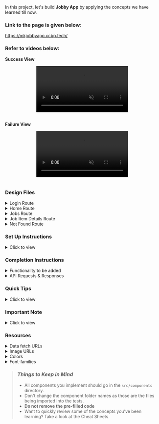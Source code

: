 In this project, let's build **Jobby App** by applying the concepts we have learned till now.
### Link to the page is given below:
https://mkjobbyapp.ccbp.tech/

### Refer to videos below:

**Success View** <br/>

<div style="text-align: center;">
  <video style="max-width:80%;box-shadow:0 2.8px 2.2px rgba(0, 0, 0, 0.12);outline:none;" loop="true" autoplay="autoplay" controls="controls" muted>
    <source src="https://assets.ccbp.in/frontend/content/react-js/jobby-app-success-output-v0.mp4" type="video/mp4">
    
  </video>
</div>
<br/>

**Failure View** <br/>

<div style="text-align: center;">
  <video style="max-width:80%;box-shadow:0 2.8px 2.2px rgba(0, 0, 0, 0.12);outline:none;" loop="true" autoplay="autoplay" controls="controls" muted>
    <source src="https://assets.ccbp.in/frontend/content/react-js/jobby-app-failure-output-v0.mp4" type="video/mp4">
  </video>
</div>
<br/>

### Design Files

<details>
<summary>Login Route</summary>

- [Extra Small (Size < 576px) and Small (Size >= 576px) - Login Success](https://assets.ccbp.in/frontend/content/react-js/jobby-app-login-sm-output.png)
- [Extra Small (Size < 576px) and Small (Size >= 576px) - Login Failure](https://assets.ccbp.in/frontend/content/react-js/jobby-app-login-failure-sm-output.png)
- [Medium (Size >= 768px), Large (Size >= 992px) and Extra Large (Size >= 1200px) - Login Success](https://assets.ccbp.in/frontend/content/react-js/jobby-app-login-lg-output.png)
- [Medium (Size >= 768px), Large (Size >= 992px) and Extra Large (Size >= 1200px) - Login Failure](https://assets.ccbp.in/frontend/content/react-js/jobby-app-login-failure-lg-output.png)
</details>

<details>
<summary>Home Route</summary>

- [Extra Small (Size < 576px) and Small (Size >= 576px) - Home](https://assets.ccbp.in/frontend/content/react-js/jobby-app-home-sm-output.png)
- [Medium (Size >= 768px), Large (Size >= 992px) and Extra Large (Size >= 1200px) - Home](https://assets.ccbp.in/frontend/content/react-js/jobby-app-home-lg-output.png)
</details>

<details>
<summary>Jobs Route</summary>

- [Extra Small (Size < 576px) and Small (Size >= 576px) - Jobs Success](https://assets.ccbp.in/frontend/content/react-js/jobby-app-jobs-success-sm-output-v0.png)
- [Extra Small (Size < 576px) and Small (Size >= 576px) - No Jobs](https://assets.ccbp.in/frontend/content/react-js/jobby-app-no-jobs-sm-output.png)
- [Extra Small (Size < 576px) and Small (Size >= 576px) - Profile Failure](https://assets.ccbp.in/frontend/content/react-js/jobby-app-profile-failure-sm-output-v0.png)
- [Extra Small (Size < 576px) and Small (Size >= 576px) - Jobs Failure](https://assets.ccbp.in/frontend/content/react-js/jobby-app-jobs-failure-sm-output-v0.png)
- [Medium (Size >= 768px), Large (Size >= 992px) and Extra Large (Size >= 1200px) - Jobs Success](https://assets.ccbp.in/frontend/content/react-js/jobby-app-jobs-success-lg-output-v0.png)
- [Medium (Size >= 768px), Large (Size >= 992px) and Extra Large (Size >= 1200px) - No Jobs](https://assets.ccbp.in/frontend/content/react-js/jobby-app-no-jobs-lg-output-v0.png)
- [Medium (Size >= 768px), Large (Size >= 992px) and Extra Large (Size >= 1200px) - Profile Failure](https://assets.ccbp.in/frontend/content/react-js/jooby-app-profile-failure-lg-output-v0.png)
- [Medium (Size >= 768px), Large (Size >= 992px) and Extra Large (Size >= 1200px) - Jobs Failure](https://assets.ccbp.in/frontend/content/react-js/jobby-app-jobs-failure-lg-output-v0.png)
</details>

<details>
<summary>Job Item Details Route</summary>

- [Extra Small (Size < 576px) and Small (Size >= 576px) - Job Details Success](https://assets.ccbp.in/frontend/content/react-js/jobby-app-job-details-success-sm-output-v0.png)
- [Extra Small (Size < 576px) and Small (Size >= 576px) - Job Details Failure](https://assets.ccbp.in/frontend/content/react-js/jobby-app-job-details-failure-sm-output.png)
- [Medium (Size >= 768px), Large (Size >= 992px) and Extra Large (Size >= 1200px) - Job Details Success](https://assets.ccbp.in/frontend/content/react-js/jobby-app-job-details-success-lg-output-v0.png)
- [Medium (Size >= 768px), Large (Size >= 992px) and Extra Large (Size >= 1200px) - Job Details Failure](https://assets.ccbp.in/frontend/content/react-js/jobby-app-job-details-failure-lg-output.png)
</details>

<details>
<summary>Not Found Route</summary>

- [Extra Small (Size < 576px) and Small (Size >= 576px) - Not Found](https://assets.ccbp.in/frontend/content/react-js/jobby-app-not-found-sm-output.png)
- [Medium (Size >= 768px), Large (Size >= 992px) and Extra Large (Size >= 1200px) - Not Found](https://assets.ccbp.in/frontend/content/react-js/jobby-app-not-found-lg-output.png)
</details>

### Set Up Instructions

<details>
<summary>Click to view</summary>

- Download dependencies by running `npm install`
- Start up the app using `npm start`
</details>

### Completion Instructions

<details>
<summary>Functionality to be added</summary>
<br/>

The app must have the following functionalities

- **Login Route**

  - When invalid credentials are provided and the Login button is clicked, then the respective error message received from the response should be displayed
  - When a valid username and password are provided and the Login button is clicked, then the page should be navigated to the **Home** route
  - When an _unauthenticated_ user, tries to access the `HomeRoute`, `JobsRoute`, `JobDetailsRoute`, then the page should be navigated to **Login** route
  - When an _authenticated_ user, tries to access the `HomeRoute`, `JobsRoute`, `JobDetailsRoute`, then the page should be navigated to the respective route
  - When an authenticated user tries to access the `LoginRoute`, then the page should be navigated to the **Home** route

- **Home Route**

  - When an authenticated user opens the **Home** Route and,
    - Clicks on the **Jobs** link in the Header, then the page should be navigated to the **Jobs** route
    - Clicks on the **Find Jobs** button, then the page should be navigated to the **Jobs** route

- **Jobs Route**

  - When an authenticated user opens the **Jobs** route
    - An HTTP GET request should be made to **profileApiUrl**
      - **_Loader_** should be displayed while the HTTP request is fetching the data
      - After the data is fetched successfully, the response received should be displayed
      - If the HTTP GET request made is unsuccessful, then the [Failure view](https://assets.ccbp.in/frontend/content/react-js/jobby-app-profile-failure-lg-output.png) should be displayed.
        - When **Retry** button is clicked, an HTTP GET request should be made to **profileApiUrl**
    - An HTTP GET request should be made to **jobsApiUrl** with `employment_type`, `minimum_package` and `search` as query parameters with initial values
      - **_Loader_** should be displayed while the HTTP request is fetching the data
      - After the data is fetched successfully, display the list of jobs received in the response
      - If the HTTP GET request made is unsuccessful, then the [Failure view](https://assets.ccbp.in/frontend/content/react-js/jobby-app-jobs-failure-lg-output.png) should be displayed
        - When **Retry** button is clicked, an HTTP GET request should be made to **jobsApiUrl**
    - When a value is provided in the Search Input and button with search icon is clicked
      - Make an HTTP GET request to the **jobsApiUrl** with `jwt_token` in the Cookies and query parameter `search` with value as the text provided in the Search Input
      - **_Loader_** should be displayed while the HTTP request is fetching the data
      - After the data is fetched successfully, display the list of jobs received in the response
    - When **Employment Types** options are selected
      - Make an HTTP GET request to the **jobsApiUrl** with `jwt_token` in the Cookies and query parameter `employment_type` with value as a list of selected employment type id's as a single string separated by `,`
      - **_Loader_** should be displayed while the HTTP request is fetching the data
      - After the data is fetched successfully, display the list of jobs received in the response
    - When **Salary Range** is selected
      - Make an HTTP GET request to the **jobsApiUrl** with `jwt_token` in the Cookies and query parameter `minimum_package` with value as the id of the selected salary range
      - **_Loader_** should be displayed while the HTTP request is fetching the data
      - After the data is fetched successfully, display the list of jobs received in the response
    - When the HTTP GET request made to the **jobsApiUrl** returns an empty list for jobs then [No Jobs View](https://assets.ccbp.in/frontend/content/react-js/jobby-app-no-jobs-lg-output.png) should be displayed
  - When multiple filters are applied, then the HTTP GET request should be made with all the filters that are applied
  - For example: When the **Full Time** and **Part Time** employment types are selected, salary range **10 LPA and above** is selected and search input field is empty, then the **jobsApiUrl** will be as follows

    ```js
    const apiUrl = 'https://apis.ccbp.in/jobs?employment_type=FULLTIME,PARTTIME&minimum_package=1000000&search=""'
    ```

  - **Home** link is clicked in Header, the page should be navigated to the **Home** route
  - When the **website logo** image is clicked, the page should be navigated to the **Home** route
  - When a **job** is clicked, the page should be navigated to the **Job Item Details** route

- **Job Item Details Route**

  - When an authenticated user opens the **Job Item Details** route
    - An HTTP GET request should be made to **jobDetailsApiUrl** with `jwt_token` in the Cookies and `job_id` as path parameter
      - **_loader_** should be displayed while the HTTP request is fetching the data
      - After the HTTP request is successful, the response received should be displayed
      - The list of similar jobs should be displayed
      - If the HTTP GET request made is unsuccessful, then the [Failure view](https://assets.ccbp.in/frontend/content/react-js/jobby-app-job-details-failure-lg-output.png) should be displayed
        - When **Retry** button is clicked, an HTTP GET request should be made to **jobDetailsApiUrl**
  - When we click on the **Visit** button, then the corresponding company website URL is opened in the new tab

- **Not Found Route**

  - When a random path is provided in the URL then the page should navigate to the **Not Found** route

- `employmentTypesList` consists of a list of employmentType objects with the following properties in each employmentType object

  |       Key        | Data Type |
  | :--------------: | :-------: |
  | employmentTypeId |  String   |
  |      label       |  String   |

- `salaryRangesList` consists of a list of salaryRange objects with the following properties in each salaryRange object

  |      Key      | Data Type |
  | :-----------: | :-------: |
  | salaryRangeId |  String   |
  |     label     |  String   |

</details>

<details>

<summary>API Requests & Responses</summary>

- The success example response received from request to the **loginApiUrl** will be

  ```json
  {
    "jwt_token": "eyJhbGciOiJIUzI1NiIsInR5cCI6IkpXVCJ9.eyJ1c2VybmFtZSI6InJhaHVsIiwicm9sZSI6IlBSSU1FX1VTRVIiLCJpYXQiOjE2MTk2Mjg2MTN9. nZDlFsnSWArLKKeF0QbmdVfLgzUbx1BGJsqa2kc_21Y"
  }
  ```

- The failure example response received from request to the **loginApiUrl** will be

  ```json
  {
    "status_code": 404,
    "error_msg": "Username is not found"
  }
  ```

- The example response received from request to the **profileApiUrl** will be

  ```json
  {
    "profile_details": {
      "name": "Rahul Attuluri",
      "profile_image_url": "https://assets.ccbp.in/frontend/react-js/male-avatar-img.png",
      "short_bio": "Lead Software Developer and AI-ML expert"
    }
  }
  ```

- The example response received from request to the **jobsApiUrl** will be

  ```json
  {
    "jobs": [
      {
        "company_logo_url": "https://assets.ccbp.in/frontend/react-js/jobby-app/netflix-img.png",
        "employment_type": "Internship",
        "id": "bb95e51b-b1b2-4d97-bee4-1d5ec2b96751",
        "job_description": "We are looking for a DevOps Engineer with a minimum of 5 years of industry experience, preferably working in the financial IT community. The position in the team is focused on delivering exceptional services to both BU and Dev partners to minimize/avoid any production outages. The role will focus on production support.",
        "location": "Delhi",
        "package_per_annum": "10 LPA",
        "rating": 4,
        "title": "Devops Engineer"
      }
      ...
    ],
    "total":60,
  }
  ```

- The example response received from request to the **jobDetailsApiUrl** will be

  ```json
  {
    "job_details": {
      "company_logo_url": "https://assets.ccbp.in/frontend/react-js/jobby-app/netflix-img.png",
      "company_website_url": "https://about.netflix.com/en",
      "employment_type": "Internship",
      "id": "bb95e51b-b1b2-4d97-bee4-1d5ec2b96751",
      "job_description": "We are looking for a DevOps Engineer with a minimum of 5 years of industry experience, preferably working in the financial IT community. The position in the team is focused on delivering exceptional services to both BU and Dev",
      "skills": [
        {
          "image_url": "https://assets.ccbp.in/frontend/react-js/jobby-app/docker-img.png",
          "name": "Docker"
        },
        ...
      ],
      "life_at_company": {
        "description": "Our core philosophy is people over process. Our culture has been instrumental to our success. It has helped us attract and retain stunning colleagues, making work here more satisfying. Entertainment, like friendship, is a fundamental human need, and it changes how we feel and gives us common ground. We want to entertain the world.",
        "image_url": "https://assets.ccbp.in/frontend/react-js/jobby-app/life-netflix-img.png"
      },
      "location":"Delhi",
      "package_per_annum":"10 LPA",
      "rating":4
    },
    "similar_jobs": [
      {
        "company_logo_url": "https://assets.ccbp.in/frontend/react-js/jobby-app/netflix-img.png",
        "employment_type": "Freelance",
        "id": "2b40029d-e5a5-48cc-84a6-b6e12d25625d",
        "job_description": "The Experimentation Platform team builds internal tools with a big impact across the company. We are looking to add a UI engineer to our team to continue to improve our experiment analysis workflow and tools. Ideal candidates will be excited by direct contact with our users, fast feedback, and quick iteration.",
        "location": "Delhi",
        "rating": 4,
        "title": "Frontend Engineer"
      },
      ...
    ]
  }
  ```

</details>

### Quick Tips

<details close>
<summary>Click to view</summary>
<br>

- To convert a list of items as a comma-separated string we can use the array method `join`

</details>

### Important Note

<details>
<summary>Click to view</summary>

<br/>

**The following instructions are required for the tests to pass**

- `Home` route should consist of "/" in the URL path
- `Login` route should consist of "/login" in the URL path
- `Jobs` route should consist of "/jobs" in the URL path
- `Job Item Details` route should consist of "/jobs/:id" in the URL path
- No need to use the `BrowserRouter` in `App.js` as we have already included in `index.js`

- User credentials

  ```text
   username: rahul
   password: rahul@2021

  ```

- Wrap the `Loader` component with an HTML container element and add the `testid` attribute value as `loader` to it

  ```jsx
  <div className="loader-container" testid="loader">
    <Loader type="ThreeDots" color="#ffffff" height="50" width="50" />
  </div>
  ```

- The HTML button element in Jobs Route has the `testid` attribute value as `searchButton` to it

  ```jsx
  <button type="button" testid="searchButton">
    <BsSearch className="search-icon" />
  </button>
  ```

- The profile image in Jobs Route should have the alt text as **profile**
- The company logo images in Jobs Route should have the alt text as **company logo**
- The company logo image in Job Item Details Route should have the alt text as **job details company logo**
- The life at company image in Job Item Details Route should have the alt text as **life at company**
- The skill images in the Job Item Details Route should have the alt text as the value of the key `name` from each object in the **skills** list in jobDetailsResponse
- The company logo image in similar Job Item in Job Item Details Route should have the alt text as **similar job company logo**
</details>

### Resources

<details>
<summary>Data fetch URLs</summary>

- [https://apis.ccbp.in/login](https://apis.ccbp.in/login)
- [https://apis.ccbp.in/profile](https://apis.ccbp.in/profile)
- [https://apis.ccbp.in/jobs](https://apis.ccbp.in/jobs)
- [https://apis.ccbp.in/jobs/:id](https://apis.ccbp.in/jobs/:id)

```jsx
// Example URL with query parameters and values
const apiUrl = 'https://apis.ccbp.in/jobs?employment_type=FULLTIME,PARTTIME&minimum_package=1000000&search='
```

</details>

<details>
<summary>Image URLs</summary>

- [https://assets.ccbp.in/frontend/react-js/logo-img.png](https://assets.ccbp.in/frontend/react-js/logo-img.png) alt should be **website logo**

- [https://assets.ccbp.in/frontend/react-js/home-lg-bg.png](https://assets.ccbp.in/frontend/react-js/home-lg-bg.png)
- [https://assets.ccbp.in/frontend/react-js/home-sm-bg.png](https://assets.ccbp.in/frontend/react-js/home-sm-bg.png)
- [https://assets.ccbp.in/frontend/react-js/profile-bg.png](https://assets.ccbp.in/frontend/react-js/profile-bg.png)
- [https://assets.ccbp.in/frontend/react-js/failure-img.png](https://assets.ccbp.in/frontend/react-js/failure-img.png) alt should be **failure view**
- [https://assets.ccbp.in/frontend/react-js/no-jobs-img.png](https://assets.ccbp.in/frontend/react-js/no-jobs-img.png) alt should be **no jobs**
- [https://assets.ccbp.in/frontend/react-js/jobby-app-not-found-img.png](https://assets.ccbp.in/frontend/react-js/jobby-app-not-found-img.png) alt should be **not found**

</details>

<details>
<summary>Colors</summary>

<br/>
<div style="background-color: #64748b; width: 150px; padding: 10px; color: white">Hex: #64748b</div>
<div style="background-color: #4f46e5; width: 150px; padding: 10px; color: white">Hex: #4f46e5</div>
<div style="background-color: #f8fafc; width: 150px; padding: 10px; color: black">Hex: #f8fafc</div>
<div style="background-color: #272727; width: 150px; padding: 10px; color: white">Hex: #272727</div>
<div style="background-color: #ffffff; width: 150px; padding: 10px; color: black">Hex: #ffffff</div>
<div style="background-color: #b6c5ff; width: 150px; padding: 10px; color: black">Hex: #b6c5ff</div>
<div style="background-color: #6366f1; width: 150px; padding: 10px; color: white">Hex: #6366f1</div>
<div style="background-color: #2c364c; width: 150px; padding: 10px; color: white">Hex: #2c364c</div>
<div style="background-color: #000000; width: 150px; padding: 10px; color: white">Hex: #000000</div>
<div style="background-color: #f1f5f9; width: 150px; padding: 10px; color: black">Hex: #f1f5f9</div>
<div style="background-color: #fbbf24; width: 150px; padding: 10px; color: white">Hex: #fbbf24</div>
<div style="background-color: #202020; width: 150px; padding: 10px; color: white">Hex: #202020</div>
<div style="background-color: #cbd5e1; width: 150px; padding: 10px; color: black">Hex: #cbd5e1</div>
<div style="background-color: #7e858e; width: 150px; padding: 10px; color: black">Hex: #7e858e</div>
<div style="background-color: #121212; width: 150px; padding: 10px; color: white">Hex: #121212</div>
<div style="background-color: #475569; width: 150px; padding: 10px; color: white">Hex: #475569</div>
<div style="background-color: #ff0b37; width: 150px; padding: 10px; color: white">Hex: #ff0b37</div>
<br/>
</details>

<details>
<summary>Font-families</summary>

- Roboto
</details>

> ### _Things to Keep in Mind_
>
> - All components you implement should go in the `src/components` directory.
> - Don't change the component folder names as those are the files being imported into the tests.
> - **Do not remove the pre-filled code**
> - Want to quickly review some of the concepts you’ve been learning? Take a look at the Cheat Sheets.

